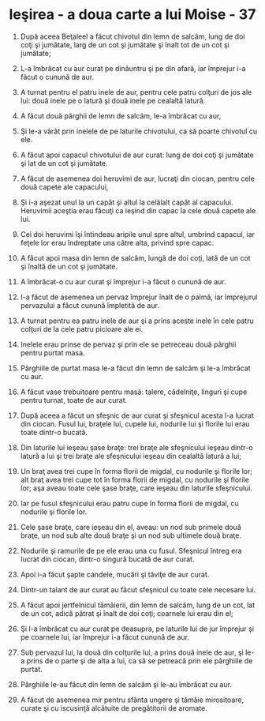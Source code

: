 # Ie&#351;irea - a doua carte a lui Moise - 37

1. După aceea Beţaleel a făcut chivotul din lemn de salcâm, lung de doi coţi şi jumătate, larg de un cot şi jumătate şi înalt tot de un cot şi jumătate; 

2. L-a îmbrăcat cu aur curat pe dinăuntru şi pe din afară, iar împrejur i-a făcut o cunună de aur. 

3. A turnat pentru el patru inele de aur, pentru cele patru colţuri de jos ale lui: două inele pe o latură şi două inele pe cealaltă latură. 

4. A făcut două pârghii de lemn de salcâm, le-a îmbrăcat cu aur, 

5. Şi le-a vârât prin inelele de pe laturile chivotului, ca să poarte chivotul cu ele. 

6. A făcut apoi capacul chivotului de aur curat: lung de doi coţi şi jumătate şi lat de un cot şi jumătate. 

7. A făcut de asemenea doi heruvimi de aur, lucraţi din ciocan, pentru cele două capete ale capacului, 

8. Şi i-a aşezat unul la un capăt şi altul la celălalt capăt al capacului. Heruvimii aceştia erau făcuţi ca ieşind din capac la cele două capete ale lui. 

9. Cei doi heruvimi îşi întindeau aripile unul spre altul, umbrind capacul, iar feţele lor erau îndreptate una către alta, privind spre capac. 

10. A făcut apoi masa din lemn de salcâm, lungă de doi coţi, lată de un cot şi înaltă de un cot şi jumătate. 

11. A îmbrăcat-o cu aur curat şi împrejur i-a făcut o cunună de aur. 

12. I-a făcut de asemenea un pervaz împrejur înalt de o palmă, iar împrejurul pervazului a făcut cunună împletită de aur. 

13. A turnat pentru ea patru inele de aur şi a prins aceste inele în cele patru colţuri de la cele patru picioare ale ei. 

14. Inelele erau prinse de pervaz şi prin ele se petreceau două pârghii pentru purtat masa. 

15. Pârghiile de purtat masa le-a făcut din lemn de salcâm şi le-a îmbrăcat cu aur. 

16. A făcut vase trebuitoare pentru masă: talere, cădelniţe, linguri şi cupe pentru turnat, toate de aur curat. 

17. După aceea a făcut un sfeşnic de aur curat şi sfeşnicul acesta l-a lucrat din ciocan. Fusul lui, braţele lui, cupele lui, nodurile lui şi florile lui erau toate dintr-o bucată. 

18. Din laturile lui ieşeau şase braţe: trei braţe ale sfeşnicului ieşeau dintr-o latură a lui şi trei braţe ale sfeşnicului ieşeau din cealaltă latură a lui; 

19. Un braţ avea trei cupe în forma florii de migdal, cu nodurile şi florile lor; alt braţ avea trei cupe tot în forma florii de migdal, cu nodurile şi florile lor; aşa aveau toate cele şase braţe, care ieşeau din laturile sfeşnicului. 

20. Iar pe fusul sfeşnicului erau patru cupe în forma florii de migdal, cu nodurile şi florile lor. 

21. Cele şase braţe, care ieşeau din el, aveau: un nod sub primele două braţe, un nod sub alte două braţe şi un nod sub ultimele două braţe. 

22. Nodurile şi ramurile de pe ele erau una cu fusul. Sfeşnicul întreg era lucrat din ciocan, dintr-o singură bucată de aur curat. 

23. Apoi i-a făcut şapte candele, mucări şi tăviţe de aur curat. 

24. Dintr-un talant de aur curat au făcut sfeşnicul cu toate cele necesare lui. 

25. A făcut apoi jertfelnicul tămâierii, din lemn de salcâm, lung de un cot, lat de un cot, adică pătrat şi înalt de doi coţi; coarnele lui erau din el; 

26. Şi l-a îmbrăcat cu aur curat pe deasupra, pe laturile lui de jur împrejur şi pe coarnele lui, iar împrejur i-a făcut cunună de aur. 

27. Sub pervazul lui, la două din colţurile lui, a prins două inele de aur, şi le-a prins de o parte şi de alta a lui, ca să se petreacă prin ele pârghiile de purtat. 

28. Pârghiile le-au făcut din lemn de salcâm şi le-au îmbrăcat cu aur. 

29. A făcut de asemenea mir pentru sfânta ungere şi tămâie mirositoare, curate şi cu iscusinţă alcătuite de pregătitorii de aromate. 

